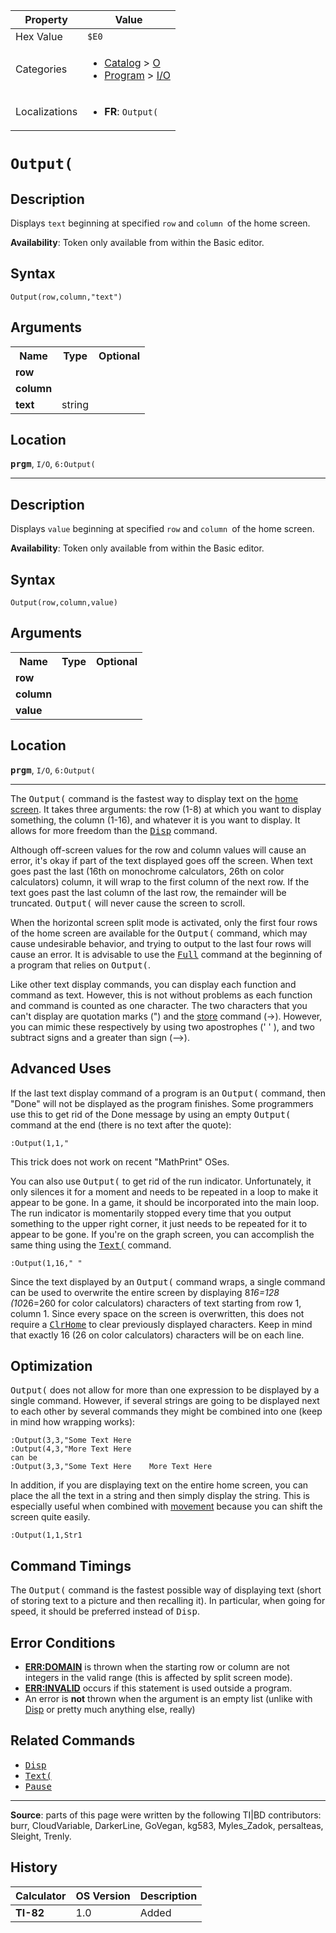 | Property      | Value |
|---------------|-------|
| Hex Value     | `$E0`|
| Categories    | <ul><li>[Catalog](<../categories/Catalog.md>) > [O](<../categories/Catalog.md#O>)</li><li>[Program](<../categories/Program.md>) > [I/O](<../categories/Program.md#I/O>)</li></ul> |
| Localizations | <ul><li><b>FR</b>: `Output(`</li></ul> |

# `Output(`

## Description
Displays `text` beginning at specified `row` and `column `of the home screen.


<b>Availability</b>: Token only available from within the Basic editor.

## Syntax
`Output(row,column,"text")`

## Arguments
<table>
<tr><th>Name</th><th>Type</th><th>Optional</th></tr>

<tr><td><b>row</b></td><td></td><td></td></tr>

<tr><td><b>column</b></td><td></td><td></td></tr>

<tr><td><b>text</b></td><td>string</td><td></td></tr>

</table>

## Location
<tt><kbd><b>prgm</b></kbd></tt>, `I/O`, `6:Output(`
<hr>

## Description
Displays `value` beginning at specified `row` and `column `of the home screen.


<b>Availability</b>: Token only available from within the Basic editor.

## Syntax
`Output(row,column,value)`

## Arguments
<table>
<tr><th>Name</th><th>Type</th><th>Optional</th></tr>

<tr><td><b>row</b></td><td></td><td></td></tr>

<tr><td><b>column</b></td><td></td><td></td></tr>

<tr><td><b>value</b></td><td></td><td></td></tr>

</table>

## Location
<tt><kbd><b>prgm</b></kbd></tt>, `I/O`, `6:Output(`
<hr>

The <tt>Output(</tt> command is the fastest way to display text on the [home screen](homescreen). It takes three arguments: the row (1-8) at which you want to display something, the column (1-16), and whatever it is you want to display. It allows for more freedom than the <tt><a href="Disp.md">Disp</a></tt> command.

Although off-screen values for the row and column values will cause an error, it's okay if part of the text displayed goes off the screen. When text goes past the last (16th on monochrome calculators, 26th on color calculators) column, it will wrap to the first column of the next row. If the text goes past the last column of the last row, the remainder will be truncated. <tt>Output(</tt> will never cause the screen to scroll.

When the horizontal screen split mode is activated, only the first four rows of the home screen are available for the <tt>Output(</tt> command, which may cause undesirable behavior, and trying to output to the last four rows will cause an error. It is advisable to use the <tt><a href="Full.md">Full</a></tt> command at the beginning of a program that relies on <tt>Output(</tt>.

Like other text display commands, you can display each function and command as text. However, this is not without problems as each function and command is counted as one character. The two characters that you can't display are quotation marks (") and the [store](store.md) command (→). However, you can mimic these respectively by using two apostrophes (' ' ), and two subtract signs and a greater than sign (—>).

## Advanced Uses

If the last text display command of a program is an <tt>Output(</tt> command, then "Done" will not be displayed as the program finishes. Some programmers use this to get rid of the Done message by using an empty <tt>Output(</tt> command at the end (there is no text after the quote):

```ti-basic
:Output(1,1,"
```

This trick does not work on recent "MathPrint" OSes.

You can also use <tt>Output(</tt> to get rid of the run indicator. Unfortunately, it only silences it for a moment and needs to be repeated in a loop to make it appear to be gone. In a game, it should be incorporated into the main loop. The run indicator is momentarily stopped every time that you output something to the upper right corner, it just needs to be repeated for it to appear to be gone. If you're on the graph screen, you can accomplish the same thing using the <tt><a href="Text(.md">Text(</a></tt> command.

```ti-basic
:Output(1,16," "
```

Since the text displayed by an <tt>Output(</tt> command wraps, a single command can be used to overwrite the entire screen by displaying 8*16=128 (10*26=260 for color calculators) characters of text starting from row 1, column 1. Since every space on the screen is overwritten, this does not require a <tt><a href="ClrHome.md">ClrHome</a></tt> to clear previously displayed characters. Keep in mind that exactly 16 (26 on color calculators) characters will be on each line.

## Optimization

<tt>Output(</tt> does not allow for more than one expression to be displayed by a single command. However, if several strings are going to be displayed next to each other by several commands they might be combined into one (keep in mind how wrapping works):

```ti-basic
:Output(3,3,"Some Text Here
:Output(4,3,"More Text Here
can be
:Output(3,3,"Some Text Here    More Text Here
```

In addition, if you are displaying text on the entire home screen, you can place the all the text in a string and then simply display the string. This is especially useful when combined with [movement](movement.md) because you can shift the screen quite easily.

```ti-basic
:Output(1,1,Str1
```

## Command Timings

The <tt>Output(</tt> command is the fastest possible way of displaying text (short of storing text to a picture and then recalling it). In particular, when going for speed, it should be preferred instead of <tt>Disp</tt>.

## Error Conditions

*   **[ERR:DOMAIN](errors#domain)** is thrown when the starting row or column are not integers in the valid range (this is affected by split screen mode).
*   **[ERR:INVALID](errors#invalid)** occurs if this statement is used outside a program.
*   An error is **not** thrown when the argument is an empty list (unlike with [Disp](Disp.md) or pretty much anything else, really)

## Related Commands

*   <tt><a href="Disp.md">Disp</a></tt>
*   <tt><a href="Text(.md">Text(</a></tt>
*   <tt><a href="Pause.md">Pause</a></tt>

* * *

**Source**: parts of this page were written by the following TI|BD contributors: burr, CloudVariable, DarkerLine, GoVegan, kg583, Myles_Zadok, persalteas, Sleight, Trenly.

## History
| Calculator | OS Version | Description |
|------------|------------|-------------|
| <b>TI-82</b> | 1.0 | Added |


